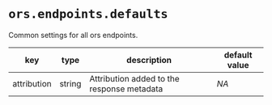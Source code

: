 # `ors.endpoints.defaults`

Common settings for all ors endpoints.

| key         | type   | description                                | default value |
|-------------|--------|--------------------------------------------|---------------|
| attribution | string | Attribution added to the response metadata | _NA_          |
